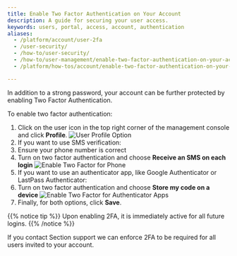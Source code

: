 ```yaml
---
title: Enable Two Factor Authentication on Your Account
description: A guide for securing your user access.
keywords: users, portal, access, account, authentication
aliases:
  - /platform/account/user-2fa
  - /user-security/
  - /how-to/user-security/
  - /how-to/user-management/enable-two-factor-authentication-on-your-account/
  - /platform/how-tos/account/enable-two-factor-authentication-on-your-account/

---
```


In addition to a strong password, your account can be further protected by enabling Two Factor Authentication.

To enable two factor authentication:

1. Click on the user icon in the top right corner of the management console and click **Profile**.
![User Profile Option](/docs/images/user-profile-option.png?height=150px)
1. If you want to use SMS verification:
 1. Ensure your phone number is correct
 1. Turn on two factor authentication and choose **Receive an SMS on each login**
![Enable Two Factor for Phone](/docs/images/turn-on-2FA.png?height=320px)
1. If you want to use an authenticator app, like Google Authenticator or LastPass Authenticator:
 1. Turn on two factor authentication and choose **Store my code on a device**
![Enable Two Factor for Authenticator Apps](/docs/images/turn-on-2FA-for-apps.png?height=350px)
1. Finally, for both options, click **Save**.

{{% notice tip %}}
Upon enabling 2FA, it is immediately active for all future logins.
{{% /notice %}}

If you contact Section support we can enforce 2FA to be required for all users invited to your account.
